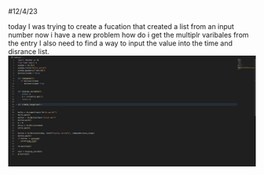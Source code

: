 #12/4/23

today I was trying to create a fucation that created a list from an input number
now i have a new problem how do i get the multiplr varibales from the entry 
I also need to find a way to input the value into the time and disrance list.
![](worktime.PNG)
